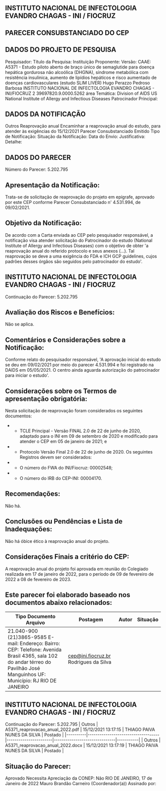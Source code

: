 
## INSTITUTO NACIONAL DE INFECTOLOGIA EVANDRO CHAGAS - INI / FIOCRUZ

## PARECER CONSUBSTANCIADO DO CEP

## DADOS DO PROJETO DE PESQUISA
Pesquisador:
Título da Pesquisa:
Instituição Proponente:
Versão:
CAAE:
A5371 - Estudo piloto aberto de braço único de semaglutide para doença hepática gordurosa não alcoólica (DHGNA), síndrome metabólica com resistência insulínica, aumento de lipídios hepáticos e risco aumentado de doenças cardiovasculares (estudo SLIM LIVER)
Hugo Perazzo Pedroso Barbosa
INSTITUTO NACIONAL DE INFECTOLOGIA EVANDRO CHAGAS - INI/FIOCRUZ
2
39697820.9.0000.5262
área Temática:
Division of AIDS US National Institute of Allergy and Infectious Diseases
Patrocinador Principal:

## DADOS DA NOTIFICAÇÃO
Outros
Reaprovação anual
Encaminhar a reaprovação anual do estudo, para atender às exigências do
15/12/2021
Parecer Consubstanciado Emitido
Tipo de Notificação:
Situação da Notificação:
Data do Envio:
Justificativa:
Detalhe:

## DADOS DO PARECER
Número do Parecer:
5.202.795

## Apresentação da Notificação:
Trata-se de solicitação de reaprovação do projeto em epígrafe, aprovado por este CEP conforme Parecer Consubstanciado n' 4.531.994, de 09/02/2021.

## Objetivo da Notificação:
De acordo com a Carta enviada ao CEP pelo pesquisador responsável, a notificação visa atender solicitação do Patrocinador do estudo (National Institute of Allergy and Infectious Diseases) com o objetivo de obter 'a reaprovação anual do referido protocolo e seus anexos (...). Tal reaprovação se deve a uma exigência do FDA e ICH GCP guidelines, cujos padrões desses órgãos são seguidos pelo patrocinador do estudo'.

## INSTITUTO NACIONAL DE INFECTOLOGIA EVANDRO CHAGAS - INI / FIOCRUZ
Continuação do Parecer: 5.202.795

## Avaliação dos Riscos e Benefícios:
Não se aplica.

## Comentários e Considerações sobre a Notificação:
Conforme relato do pesquisador responsável, 'A aprovação inicial do estudo se deu em 09/02/2021 por meio do parecer 4.531.994 e foi registrado na DAIDS em 05/05/2021. O centro ainda aguarda autorização do patrocinador para iniciar o estudo'.

## Considerações sobre os Termos de apresentação obrigatória:
Nesta solicitação de reaprovação foram considerados os seguintes documentos:
- - TCLE Principal - Versão FINAL 2.0 de 22 de junho de 2020, adaptado para o INI em 09 de setembro de 2020 e modificado para atender o CEP em 05 de janeiro de 2021; e
- - Protocolo Versão Final 2.0 de 22 de junho de 2020.
Os seguintes Registros devem ser considerados:
- - O número do FWA do INI/Fiocruz: 00002548;
- - O número do IRB do CEP-INI: 00004170.

## Recomendações:
Não há.

## Conclusões ou Pendências e Lista de Inadequações:
Não há óbice ético à reaprovação anual do projeto.

## Considerações Finais a critério do CEP:
A reaprovação anual do projeto foi aprovada em reunião do Colegiado realizada em 17 de janeiro de 2022, para o período de 09 de fevereiro de 2022 a 08 de fevereiro de 2023.

## Este parecer foi elaborado baseado nos documentos abaixo relacionados:
| Tipo Documento Arquivo                                                                                                                                                       | Postagem                              | Autor   | Situação   |
|------------------------------------------------------------------------------------------------------------------------------------------------------------------------------|---------------------------------------|---------|------------|
| 21.040-900 (21)3865-9585 E-mail: Endereço: Bairro: CEP: Telefone: Avenida Brasil 4365, sala 102 do andar térreo do Pavilhão José Manguinhos UF: Município: RJ RIO DE JANEIRO | cep@ini.fiocruz.br Rodrigues da Silva |         |            |

## INSTITUTO NACIONAL DE INFECTOLOGIA EVANDRO CHAGAS - INI / FIOCRUZ

Continuação do Parecer: 5.202.795
| Outros   | A5371_reaprovacao_anual_2022.pdf   | 15/12/2021 13:17:15   | THIAGO PAIVA NUNES DA SILVA   | Postado   |
|----------|------------------------------------|-----------------------|-------------------------------|-----------|
| Outros   | A5371_reaprovacao_anual_2022.docx  | 15/12/2021 13:17:19   | THIAGO PAIVA NUNES DA SILVA   | Postado   |

## Situação do Parecer:
Aprovado
Necessita Apreciação da CONEP:
Não
RIO DE JANEIRO, 17 de Janeiro de 2022
Mauro Brandão Carneiro (Coordenador(a)) Assinado por:
